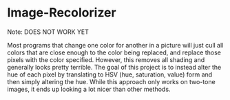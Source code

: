 # Image-Recolorizer
Note: DOES NOT WORK YET 

Most programs that change one color for another in a picture will just cull all colors that are close enough to the color being replaced, and replace those pixels with the color specified. However, this removes all shading and generally looks pretty terrible. The goal of this project is to instead alter the hue of each pixel by translating to HSV (hue, saturation, value) form and then simply altering the hue. While this approach only works on two-tone images, it ends up looking a lot nicer than other methods.

